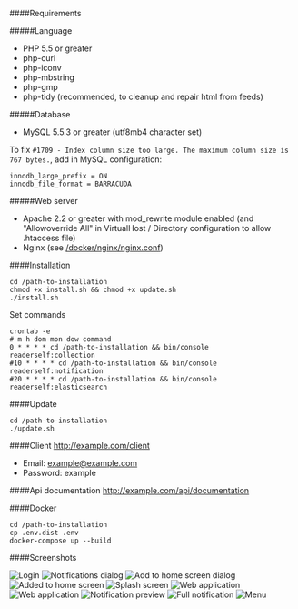####Requirements

#####Language
* PHP 5.5 or greater
* php-curl
* php-iconv
* php-mbstring
* php-gmp
* php-tidy (recommended, to cleanup and repair html from feeds)

#####Database
* MySQL 5.5.3 or greater (utf8mb4 character set)

To fix ```#1709 - Index column size too large. The maximum column size is 767 bytes.```, add in MySQL configuration:

```
innodb_large_prefix = ON
innodb_file_format = BARRACUDA
```

#####Web server
* Apache 2.2 or greater with mod_rewrite module enabled (and "Allowoverride All" in VirtualHost / Directory configuration to allow .htaccess file)
* Nginx (see [/docker/nginx/nginx.conf](/docker/nginx/nginx.conf))

####Installation

```text
cd /path-to-installation
chmod +x install.sh && chmod +x update.sh
./install.sh
```

Set commands
```text
crontab -e
# m h dom mon dow command
0 * * * * cd /path-to-installation && bin/console readerself:collection
#10 * * * * cd /path-to-installation && bin/console readerself:notification
#20 * * * * cd /path-to-installation && bin/console readerself:elasticsearch
```

####Update

```text
cd /path-to-installation
./update.sh
```

####Client
http://example.com/client
- Email: example@example.com
- Password: example

####Api documentation
http://example.com/api/documentation

####Docker
```
cd /path-to-installation
cp .env.dist .env
docker-compose up --build
```

####Screenshots

![Login](web/screenshots/Screenshot_20170108-101851.png)
![Notifications dialog](web/screenshots/Screenshot_20170108-101954.png)
![Add to home screen dialog](web/screenshots/Screenshot_20170108-102110.png)
![Added to home screen](web/screenshots/Screenshot_20170108-102131.png)
![Splash screen](web/screenshots/Screenshot_20170108-102139.png)
![Web application](web/screenshots/Screenshot_20170108-102154.png)
![Web application](web/screenshots/Screenshot_20170108-102209.png)
![Notification preview](web/screenshots/Screenshot_20170108-102420.png)
![Full notification](web/screenshots/Screenshot_20170108-102440.png)
![Menu](web/screenshots/Screenshot_20170108-103142.png)
